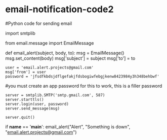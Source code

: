 # email-notification-code2
#Python code for sending email




import smtplib

from email.message import EmailMessage


def email_alert(subject, body, to):
    msg = EmailMessage()
    msg.set_content(body)
    msg['subject'] = subject
    msg['to'] = to

    user = 'email.alert.projects@gmail.com'
    msg['from'] = user
    password = 'jfsdfkbdsjdflgefakjfdsbogiwfebgjkenw8423984y3h348behbwf' 
#you must create an app password for this to work, this is a filler password

    server = smtplib.SMTP('smtp.gmail.com', 587)
    server.starttls()
    server.login(user, password)
    server.send_message(msg)

    server.quit()


if __name__ == '__main__':
    email_alert("Alert", "Something is down", "email.alert.projects@gmail.com")
